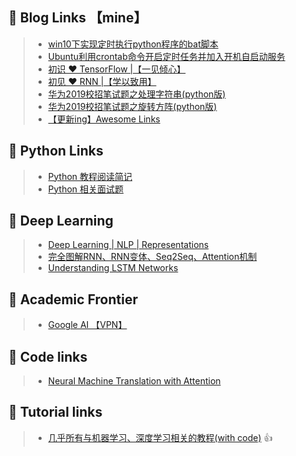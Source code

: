 ##  🔗 Blog Links 【mine】
> - [win10下实现定时执行python程序的bat脚本](https://blog.csdn.net/weixin_43982238/article/details/93001262)
> - [Ubuntu利用crontab命令开启定时任务并加入开机自启动服务](https://blog.csdn.net/weixin_43982238/article/details/91988952)
> - [初识 ❤ TensorFlow |【一见倾心】](https://blog.csdn.net/weixin_43982238/article/details/92686173)
> - [初见 ❤ RNN |【学以致用】](https://blog.csdn.net/weixin_43982238/article/details/94646802)
> - [华为2019校招笔试题之处理字符串(python版)](https://blog.csdn.net/weixin_43982238/article/details/91350464)
> - [华为2019校招笔试题之旋转方阵(python版)](https://blog.csdn.net/weixin_43982238/article/details/92812419)
> - [【更新ing】Awesome Links](https://blog.csdn.net/weixin_43982238/article/details/95607765)
##  🔗 Python Links
> - [Python 教程阅读简记](https://chyroc.cn/posts/python-tutorial-notes/)
> - [Python 相关面试题](https://github.com/taizilongxu/interview_python)
##  🔗 Deep Learning
> - [Deep Learning | NLP | Representations](http://colah.github.io/posts/2014-07-NLP-RNNs-Representations/)
> - [完全图解RNN、RNN变体、Seq2Seq、Attention机制](https://www.leiphone.com/news/201709/8tDpwklrKubaecTa.html)
> - [Understanding LSTM Networks](http://colah.github.io/posts/2015-08-Understanding-LSTMs/)
##  🔗 Academic Frontier
> - [Google AI 【VPN】](https://ai.googleblog.com/)
##  🔗 Code links
> - [Neural Machine Translation with Attention
](https://github.com/tensorflow/tensorflow/blob/r1.11/tensorflow/contrib/eager/python/examples/nmt_with_attention/nmt_with_attention.ipynb
)
##  🔗 Tutorial links
> - [几乎所有与机器学习、深度学习相关的教程(with code)](https://machinelearningmastery.com/start-here/) 👍
